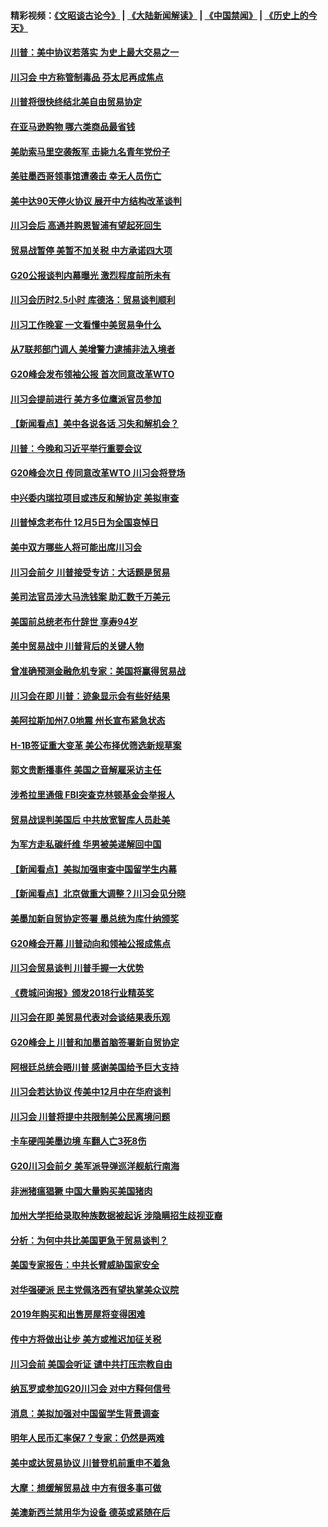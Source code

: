 #### 精彩视频：[《文昭谈古论今》](https://github.com/gfw-breaker/wenzhao/blob/master/README.md?t=12021831) | [《大陆新闻解读》](https://github.com/gfw-breaker/ntdtv-comedy/blob/master/README.md?t=12021831) | [《中国禁闻》](https://github.com/gfw-breaker/ntdtv-news/blob/master/README.md?t=12021831) | [《历史上的今天》](https://github.com/gfw-breaker/today-in-history/blob/master/README.md?t=12021831) 

#### [川普：美中协议若落实 为史上最大交易之一](../pages/nsc412/n10886854.md?t=12021831) 

#### [川习会 中方称管制毒品 芬太尼再成焦点](../pages/nsc412/n10886698.md?t=12021831) 

#### [川普将很快终结北美自由贸易协定](../pages/nsc412/n10886773.md?t=12021831) 

#### [在亚马逊购物 哪六类商品最省钱](../pages/nsc412/n10885744.md?t=12021831) 

#### [美助索马里空袭叛军 击毙九名青年党份子](../pages/nsc412/n10886553.md?t=12021831) 

#### [美驻墨西哥领事馆遭袭击 幸无人员伤亡](../pages/nsc412/n10886435.md?t=12021831) 

#### [美中达90天停火协议 展开中方结构改革谈判](../pages/nsc412/n10886295.md?t=12021831) 

#### [川习会后 高通并购恩智浦有望起死回生](../pages/nsc412/n10886262.md?t=12021831) 

#### [贸易战暂停 美暂不加关税 中方承诺四大项](../pages/nsc412/n10885998.md?t=12021831) 

#### [G20公报谈判内幕曝光 激烈程度前所未有](../pages/nsc412/n10886135.md?t=12021831) 

#### [川习会历时2.5小时 库德洛：贸易谈判顺利](../pages/nsc412/n10886126.md?t=12021831) 

#### [川习工作晚宴 一文看懂中美贸易争什么](../pages/nsc412/n10885926.md?t=12021831) 

#### [从7联邦部门调人 美增警力逮捕非法入境者](../pages/nsc412/n10885908.md?t=12021831) 

#### [G20峰会发布领袖公报 首次同意改革WTO](../pages/nsc412/n10885805.md?t=12021831) 

#### [川习会提前进行 美方多位鹰派官员参加](../pages/nsc412/n10885934.md?t=12021831) 

#### [【新闻看点】美中各说各话 习失和解机会？](../pages/nsc412/n10885600.md?t=12021831) 

#### [川普：今晚和习近平举行重要会议](../pages/nsc412/n10885728.md?t=12021831) 

#### [G20峰会次日 传同意改革WTO 川习会将登场](../pages/nsc412/n10885625.md?t=12021831) 

#### [中兴委内瑞拉项目或违反和解协定 美拟审查](../pages/nsc412/n10885649.md?t=12021831) 

#### [川普悼念老布什 12月5日为全国哀悼日](../pages/nsc412/n10885598.md?t=12021831) 

#### [美中双方哪些人将可能出席川习会](../pages/nsc412/n10885005.md?t=12021831) 

#### [川习会前夕 川普接受专访：大话题是贸易](../pages/nsc412/n10885302.md?t=12021831) 

#### [美司法官员涉大马洗钱案 助汇数千万美元](../pages/nsc412/n10885165.md?t=12021831) 

#### [美国前总统老布什辞世 享寿94岁](../pages/nsc412/n10885222.md?t=12021831) 

#### [美中贸易战中 川普背后的关键人物](../pages/nsc412/n10884767.md?t=12021831) 

#### [曾准确预测金融危机专家：美国将赢得贸易战](../pages/nsc412/n10884588.md?t=12021831) 

#### [川习会在即 川普：迹象显示会有些好结果](../pages/nsc412/n10884381.md?t=12021831) 

#### [美阿拉斯加州7.0地震 州长宣布紧急状态](../pages/nsc412/n10884351.md?t=12021831) 

#### [H-1B签证重大变革 美公布择优筛选新规草案](../pages/nsc412/n10884676.md?t=12021831) 

#### [郭文贵断播事件 美国之音解雇采访主任](../pages/nsc412/n10884567.md?t=12021831) 

#### [涉希拉里通俄  FBI突查克林顿基金会举报人](../pages/nsc412/n10884405.md?t=12021831) 

#### [贸易战误判美国后 中共放宽智库人员赴美](../pages/nsc412/n10883875.md?t=12021831) 

#### [为军方走私碳纤维 华男被美递解回中国](../pages/nsc412/n10884519.md?t=12021831) 

#### [【新闻看点】美拟加强审查中国留学生内幕](../pages/nsc412/n10884162.md?t=12021831) 

#### [【新闻看点】北京做重大调整？川习会见分晓](../pages/nsc412/n10884055.md?t=12021831) 

#### [美墨加新自贸协定签署 墨总统为库什纳颁奖](../pages/nsc412/n10884432.md?t=12021831) 

#### [G20峰会开幕 川普动向和领袖公报成焦点](../pages/nsc412/n10884060.md?t=12021831) 

#### [川习会贸易谈判 川普手握一大优势](../pages/nsc412/n10884168.md?t=12021831) 

#### [《费城问询报》颁发2018行业精英奖](../pages/nsc412/n10884089.md?t=12021831) 

#### [川习会在即 美贸易代表对会谈结果表乐观](../pages/nsc412/n10884015.md?t=12021831) 

#### [G20峰会上 川普和加墨首脑签署新自贸协定](../pages/nsc412/n10883937.md?t=12021831) 

#### [阿根廷总统会晤川普 感谢美国给予巨大支持](../pages/nsc412/n10883966.md?t=12021831) 

#### [川习会若达协议 传美中12月中在华府谈判](../pages/nsc412/n10883914.md?t=12021831) 

#### [川习会 川普将提中共限制美公民离境问题](../pages/nsc412/n10883635.md?t=12021831) 

#### [卡车硬闯美墨边境 车翻人亡3死8伤](../pages/nsc412/n10883369.md?t=12021831) 

#### [G20川习会前夕 美军派导弹巡洋舰航行南海](../pages/nsc412/n10883306.md?t=12021831) 

#### [非洲猪瘟猖獗 中国大量购买美国猪肉](../pages/nsc412/n10882413.md?t=12021831) 

#### [加州大学拒给录取种族数据被起诉  涉隐瞒招生歧视亚裔](../pages/nsc412/n10883124.md?t=12021831) 

#### [分析：为何中共比美国更急于贸易谈判？](../pages/nsc412/n10882299.md?t=12021831) 

#### [美国专家报告：中共长臂威胁国家安全](../pages/nsc412/n10882227.md?t=12021831) 

#### [对华强硬派 民主党佩洛西有望执掌美众议院](../pages/nsc412/n10882406.md?t=12021831) 

#### [2019年购买和出售房屋将变得困难](../pages/nsc412/n10882252.md?t=12021831) 

#### [传中方将做出让步 美方或推迟加征关税](../pages/nsc412/n10882253.md?t=12021831) 

#### [川习会前 美国会听证 谴中共打压宗教自由](../pages/nsc412/n10882078.md?t=12021831) 

#### [纳瓦罗或参加G20川习会 对中方释何信号](../pages/nsc412/n10882138.md?t=12021831) 

#### [消息：美拟加强对中国留学生背景调查](../pages/nsc412/n10882016.md?t=12021831) 

#### [明年人民币汇率保7？专家：仍然是两难](../pages/nsc412/n10881689.md?t=12021831) 

#### [美中或达贸易协议 川普登机前重申不着急](../pages/nsc412/n10881785.md?t=12021831) 

#### [大摩：想缓解贸易战 中方有很多事可做](../pages/nsc412/n10881606.md?t=12021831) 

#### [美澳新西兰禁用华为设备 德英或紧随在后](../pages/nsc412/n10881567.md?t=12021831) 

